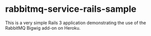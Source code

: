 # rabbitmq-service-rails-sample

This is a very simple Rails 3 application demonstrating the use of the
RabbitMQ Bigwig add-on on Heroku.
